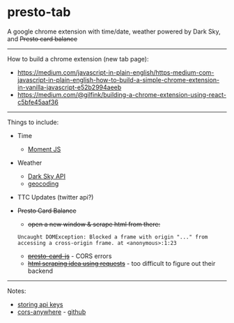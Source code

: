 # presto-tab
A google chrome extension with time/date, weather powered by Dark Sky, and ~~Presto card balance~~

---
How to build a chrome extension (new tab page):  
- https://medium.com/javascript-in-plain-english/https-medium-com-javascript-in-plain-english-how-to-build-a-simple-chrome-extension-in-vanilla-javascript-e52b2994aeeb
- https://medium.com/@gilfink/building-a-chrome-extension-using-react-c5bfe45aaf36
---
Things to include:  
- Time
	- [Moment JS](https://momentjs.com/)
- Weather
	- [Dark Sky API](https://darksky.net/dev/docs#forecast-request)
	- [geocoding](https://locationiq.com/)
- TTC Updates (twitter api?)
- ~~Presto Card Balance~~
	- ~~open a new window & scrape html from there:~~

	```Uncaught DOMException: Blocked a frame with origin "..." from accessing a cross-origin frame. at <anonymous>:1:23```

	- ~~[presto-card-js](https://github.com/bitbearstudio/presto-card-js)~~ - CORS errors
	- ~~[html scraping idea using requests](https://stackoverflow.com/questions/44269313/how-to-check-presto-card-balance-without-an-account-using-only-python-requests)~~ - too difficult to figure out their backend

---
Notes:
- [storing api keys](https://medium.com/better-programming/using-environment-variables-in-reactjs-9ad9c5322408)
- [cors-anywhere](https://cors-anywhere.herokuapp.com/) - [github](https://github.com/Rob--W/cors-anywhere)
